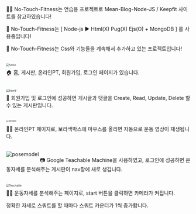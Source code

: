 :man_cartwheeling: No-Touch-Fitness는 연습용 프로젝트로 Mean-Blog-Node-JS / Keepfit 사이트를 참고하였습니다!

:dancer: No-Touch-Fitness는 [ Node-js :arrow_forward: Html(X) Pug(X) Ejs(O)  + MongoDB ] 를 사용중입니다!

:facepunch: No-Touch-Fitness는 Css와 기능들을 계속해서 추가하고 있는 프로젝트입니다!

<br>



<img src="https://user-images.githubusercontent.com/80046326/144702752-a254484f-7651-4d84-8ca3-4073055717c8.PNG" align="left" alt="home" style= "zoom:50%;" />

:house: 홈, 게시판, 온라인PT, 회원가입, 로그인 페이지가 있습니다.

<br>



<img src="https://user-images.githubusercontent.com/80046326/144702846-17fe80dc-0331-4945-bd92-6b48391f62ca.PNG" align="left" alt="board" style="zoom:50%;" />

:muscle: 회원가입 및 로그인에 성공하면 게시글과 댓글을 Create, Read, Update, Delete 할 수 있는 게시판입니다.

<br>



<img src="https://user-images.githubusercontent.com/80046326/144703176-7ea92a6e-2658-466e-ba91-8704785daa6b.PNG" align="left" alt="onlinept" style="zoom:40%;" />

:dancing_women: 온라인PT 페이지로, 보라색박스에 마우스를 올리면 자동으로 운동 영상이 재생됩니다.

<br>



<img src="https://user-images.githubusercontent.com/80046326/144703312-eafd7bb2-ff84-4292-9421-4143f02d7292.PNG" align="left" alt="posemodel" style="zoom:100%;" />

:camera: Google Teachable Machine을 사용하였고, 로그인에 성공하면 운동자세를 분석해주는 게시판이 nav창에 새로 생깁니다.

<br>



<img src="https://user-images.githubusercontent.com/80046326/145131846-a4395bca-c6a0-4118-9208-ab32d823f150.PNG" align="left" alt="Teachable" style="zoom:50%;" />

:surfing_man: 운동자세를 분석해주는 페이지로, start 버튼을 클릭하면 카메라가 켜집니다.

정확한 자세로 스쿼트를 할 때마다 스쿼트 카운터가 1씩 증가합니다.
